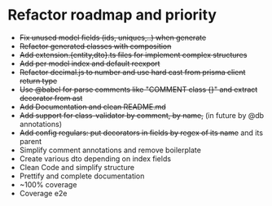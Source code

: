 # Refactor roadmap and priority

- ~~Fix unused model fields (ids, uniques,..) when generate~~
- ~~Refactor generated classes with composition~~
- ~~Add extension.{entity,dto}.ts files for implement complex structures~~
- ~~Add per model index and default reexport~~
- ~~Refactor decimal.js to number and use hard cast from prisma client return type~~
- ~~Use @babel for parse comments like "COMMENT class {}" and extract decorator from ast~~
- ~~Add Documentation and clean README.md~~
- ~~Add support for class-validator by comment, by name,~~ (in future by @db annotations)
- ~~Add config regulars: put decorators in fields by regex of its name~~ and its parent
- Simplify comment annotations and remove boilerplate
- Create various dto depending on index fields
- Clean Code and simplify structure
- Prettify and complete documentation
- ~100% coverage
- Coverage e2e
